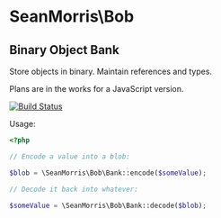 # SeanMorris\Bob

## Binary Object Bank

Store objects in binary. Maintain references and types.

Plans are in the works for a JavaScript version.

[![Build Status](https://travis-ci.org/seanmorris/bob.svg?branch=master)](https://travis-ci.org/seanmorris/bob) 

Usage:

```PHP
<?php

// Encode a value into a blob:

$blob = \SeanMorris\Bob\Bank::encode($someValue);

// Decode it back into whatever:

$someValue = \SeanMorris\Bob\Bank::decode($blob);
```